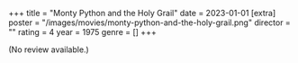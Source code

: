 +++
title = "Monty Python and the Holy Grail"
date = 2023-01-01
[extra]
poster = "/images/movies/monty-python-and-the-holy-grail.png"
director = ""
rating = 4
year = 1975
genre = []
+++

(No review available.)
